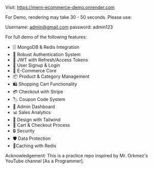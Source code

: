 Visit: https://mern-ecommerce-demo.onrender.com

For Demo, rendering may take 30 - 50 seconds. Please use:

Username: admin@gmail.com
password: admin123

For full demo of the following features:

- 🗄️ MongoDB & Redis Integration
- 🔐 Robust Authentication System
- 🔑 JWT with Refresh/Access Tokens
- 📝 User Signup & Login
- 🛒 E-Commerce Core
- 📦 Product & Category Management
- 🛍️ Shopping Cart Functionality
- 💳 Checkout with Stripe
- 🏷️ Coupon Code System
- 👑 Admin Dashboard
- 📊 Sales Analytics
- 🎨 Design with Tailwind
- 🛒 Cart & Checkout Process
- 🔒 Security
- 🛡️ Data Protection
- 🚀Caching with Redis

Acknowledgement: This is a practice repo inspired by Mr. Orkmez's YouTube channel [As a Programmer].
